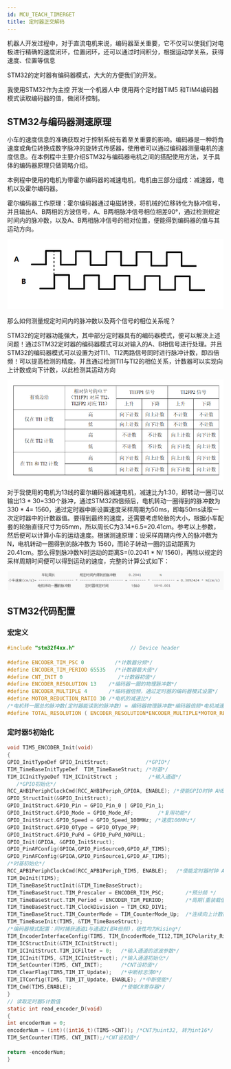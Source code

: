 ```yaml
---
id: MCU_TEACH_TIMERGET
title: 定时器正交解码
---
```

机器人开发过程中，对于直流电机来说，编码器至关重要，它不仅可以使我们对电极进行精确的速度闭环，位置闭环，还可以通过时间积分，根据运动学关系，获得速度、位置等信息

STM32的定时器有编码器模式，大大的方便我们的开发。

我使用STM32作为主控 开发一个机器人中 使用两个定时器TIM5 和TIM4编码器模式读取编码器的值，做闭环控制。

## STM32与编码器测速原理
小车的速度信息的准确获取对于控制系统有着至关重要的影响。编码器是一种将角速度或角位转换成数字脉冲的旋转式传感器，使用者可以通过编码器测量电机的速度信息。在本例程中主要介绍STM32与编码器电机之间的搭配使用方法，关于具体的编码器原理只做简略介绍。

本例程中使用的电机为带霍尔编码器的减速电机，电机由三部分组成：减速器，电机以及霍尔编码器。

霍尔编码器工作原理：霍尔编码器通过电磁转换，将机械的位移转化为脉冲信号，并且输出A、B两相的方波信号，A、B两相脉冲信号相位相差90°，通过检测规定时间内的脉冲数，以及A、B两相脉冲信号的相对位置，便能得到编码器的值与其运动方向。

![3D1](img/正交解码/NO1.png)

那么如何测量规定时间内的脉冲数以及两个信号的相位关系呢？

STM32的定时器功能强大，其中部分定时器具有的编码器模式，便可以解决上述问题！通过STM32定时器的编码器模式可以对输入的A、B相信号进行处理。并且STM32的编码器模式可以设置为对TI1、TI2两路信号同时进行脉冲计数，即四倍频！可以提高检测的精度。并且通过检测TI1与TI2的相位关系，计数器可以实现向上计数或向下计数，以此检测其运动方向

![3D1](img/正交解码/NO2.png)

对于我使用的电机为13线的霍尔编码器减速电机，减速比为1:30，即转动一圈可以输出13 * 30=330个脉冲，通过STM32四倍频后，电机转动一圈得到的脉冲数为330 * 4= 1560，通过定时器中断设置速度采样周期为50ms，即每50ms读取一次定时器中的计数器值。要得到最终的速度，还需要考虑轮胎的大小，根据小车配套的轮胎直径尺寸为65mm，所以周长C为3.14*6.5=20.41cm。参考以上参数，然后便可以计算小车的运动速度。根据测速原理：设采样周期内传入的脉冲数为N，电机转动一圈得到的脉冲数为 1560，而轮子转动一圈的运动距离为20.41cm。那么得到脉冲数N时运动的距离S=(0.2041 * N/ 1560)，再除以规定的采样周期时间便可以得到运动的速度，完整的计算公式如下：

![3D1](img/正交解码/NO3.png)

## STM32代码配置

### 宏定义
```C title="宏定义"
#include "stm32f4xx.h"                  // Device header

#define ENCODER_TIM_PSC 0          /*计数器分频*/
#define ENCODER_TIM_PERIOD 65535   /*计数器最大值*/
#define CNT_INIT 0                  /*计数器初值*/
#define ENCODER_RESOLUTION 13    /*编码器一圈的物理脉冲数*/
#define ENCODER_MULTIPLE 4       /*编码器倍频，通过定时器的编码器模式设置*/
#define MOTOR_REDUCTION_RATIO 30 /*电机的减速比*/
/*电机转一圈总的脉冲数(定时器能读到的脉冲数) = 编码器物理脉冲数*编码器倍频*电机减速比 */
#define TOTAL_RESOLUTION ( ENCODER_RESOLUTION*ENCODER_MULTIPLE*MOTOR_REDUCTION_RATIO )
```

### 定时器5初始化
```C title="tim5_init"
void TIM5_ENCODER_Init(void)                      
{
GPIO_InitTypeDef GPIO_InitStruct;            /*GPIO*/
TIM_TimeBaseInitTypeDef  TIM_TimeBaseStruct; /*时基*/
TIM_ICInitTypeDef TIM_ICInitStruct ;          /*输入通道*/
   /*GPIO初始化*/    
RCC_AHB1PeriphClockCmd(RCC_AHB1Periph_GPIOA, ENABLE); /*使能GPIO时钟 AHB1*/                    
GPIO_StructInit(&GPIO_InitStruct);        
GPIO_InitStruct.GPIO_Pin = GPIO_Pin_0 | GPIO_Pin_1;
GPIO_InitStruct.GPIO_Mode = GPIO_Mode_AF;        /*复用功能*/
GPIO_InitStruct.GPIO_Speed = GPIO_Speed_100MHz; /*速度100MHz*/
GPIO_InitStruct.GPIO_OType = GPIO_OType_PP;  
GPIO_InitStruct.GPIO_PuPd = GPIO_PuPd_NOPULL;        
GPIO_Init(GPIOA, &GPIO_InitStruct);
GPIO_PinAFConfig(GPIOA,GPIO_PinSource0,GPIO_AF_TIM5);
GPIO_PinAFConfig(GPIOA,GPIO_PinSource1,GPIO_AF_TIM5);
/*时基初始化*/
RCC_APB1PeriphClockCmd(RCC_APB1Periph_TIM5, ENABLE);   /*使能定时器时钟 APB1*/
TIM_DeInit(TIM5);  
TIM_TimeBaseStructInit(&TIM_TimeBaseStruct);    
TIM_TimeBaseStruct.TIM_Prescaler = ENCODER_TIM_PSC;       /*预分频 */        
TIM_TimeBaseStruct.TIM_Period = ENCODER_TIM_PERIOD;       /*周期(重装载值)*/
TIM_TimeBaseStruct.TIM_ClockDivision = TIM_CKD_DIV1;      
TIM_TimeBaseStruct.TIM_CounterMode = TIM_CounterMode_Up;  /*连续向上计数模式*/  
TIM_TimeBaseInit(TIM5, &TIM_TimeBaseStruct);
/*编码器模式配置：同时捕获通道1与通道2(即4倍频)，极性均为Rising*/
TIM_EncoderInterfaceConfig(TIM5, TIM_EncoderMode_TI12,TIM_ICPolarity_Rising, TIM_ICPolarity_Rising);
TIM_ICStructInit(&TIM_ICInitStruct);        
TIM_ICInitStruct.TIM_ICFilter = 0;   /*输入通道的滤波参数*/
TIM_ICInit(TIM5, &TIM_ICInitStruct); /*输入通道初始化*/
TIM_SetCounter(TIM5, CNT_INIT);      /*CNT设初值*/
TIM_ClearFlag(TIM5,TIM_IT_Update);   /*中断标志清0*/
TIM_ITConfig(TIM5, TIM_IT_Update, ENABLE); /*中断使能*/
TIM_Cmd(TIM5,ENABLE);                /*使能CR寄存器*/
}
// 读取定时器5计数值 
static int read_encoder_D(void)
{
int encoderNum = 0;
encoderNum = (int)((int16_t)(TIM5->CNT)); /*CNT为uint32, 转为int16*/
TIM_SetCounter(TIM5, CNT_INIT);/*CNT设初值*/

return -encoderNum;
}
```


